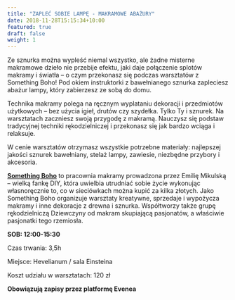 ```yaml
---
title: "ZAPLEĆ SOBIE LAMPĘ - MAKRAMOWE ABAŻURY"
date: 2018-11-28T15:15:34+10:00
featured: true
draft: false
weight: 1
---
```


Ze sznurka można wypleść niemal wszystko, ale żadne misterne makramowe dzieło nie przebije efektu, jaki daje połączenie splotów makramy i światła – o czym przekonasz się podczas warsztatów z Something Boho! Pod okiem instruktorki  z bawełnianego sznurka zapleciesz abażur lampy, który zabierzesz ze sobą do domu.

Technika makramy polega na ręcznym wyplataniu dekoracji i przedmiotów użytkowych – bez użycia igieł, drutów czy szydełka. Tylko Ty i sznurek. Na warsztatach zaczniesz swoją przygodę z makramą. Nauczysz się podstaw tradycyjnej techniki rękodzielniczej i przekonasz się jak bardzo wciąga i relaksuje. 

W cenie warsztatów otrzymasz wszystkie potrzebne materiały: najlepszej jakości sznurek bawełniany, stelaż lampy, zawiesie, niezbędne przybory i akcesoria.


**[Something Boho](https://www.instagram.com/something.boho.pracownia/)** to pracownia makramy prowadzona przez Emilię Mikulską – wielką fankę DIY, która uwielbia utrudniać sobie życie wykonując własnoręcznie to, co w sieciówkach można kupić za kilka złotych. Jako Something Boho organizuje warsztaty kreatywne, sprzedaje i wypożycza makramy i inne dekoracje z drewna i sznurka. Współtworzy także grupę rękodzielniczą Dziewczyny od makram skupiającą pasjonatów, a właściwie pasjonatki tego rzemiosła.


**SOB: 12:00-15:30**

Czas trwania: 3,5h

Miejsce: Hevelianum / sala Einsteina

Koszt udziału w warsztatach: 120 zł

**Obowiązują zapisy przez platformę Evenea**


